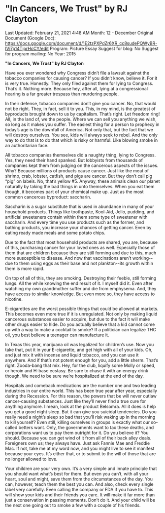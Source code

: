 # "In Cancers, We Trust" by RJ Clayton

Last Updated: February 21, 2021 4:48 AM
Month: 12 - December
Original Document (Google Doc): https://docs.google.com/document/d/1E2tzPXPdZr6XR_cc8sudePQWyBR-IVj7p14TjprHcCY/edit
Program: Picture Essay
Suggest for blog: No
Suggest for program mailing: No
Year: 2015

**"In Cancers, We Trust" by RJ Clayton**

Have you ever wondered why Congress didn’t file a lawsuit against the tobacco companies for causing cancer? If you didn’t know, believe it. For it is very true. Honestly. They only filed against them for lying to Congress. That’s it. Nothing more. Because hey, after all, lying at a congressional hearing is a far greater trespass than murdering people.

In their defense, tobacco companies don’t give you cancer. No, that would not be right. They, in fact, sell it to you. This, in my mind, is the greatest of byproducts brought down to us by capitalism. That’s right. Let freedom ring! All, in the land of, we the people. Where we can sell you anything we wish, so long as it makes you suffer. The easiest thing for a person to prophecy in today’s age is the downfall of America. Not only that, but the fact that we will destroy ourselves. You see, kids will always seek to rebel. And the only way to do that is to do that which is risky or harmful. Like blowing smoke in an authoritarian face.

All tobacco companies themselves did a naughty thing, lying to Congress. Yes, they need their hand spanked. But lobbyists from thousands of companies kept them from judging on the cancerous aspects of the issues. Why? Because millions of products cause cancer. Just like the meat of shrimp, crab, lobster, catfish, and pigs are cancer. But they don’t call pig “pig” on labels. No, that’s yellow #5. Anyway, these animals clean our planet naturally by taking the bad things in unto themselves. When you eat them though, it becomes part of your chemical make up. Just as the most common cancerous byproduct: saccharin.

Saccharin is a sugar substitute that is used in abundance in many of your household products. Things like toothpaste, Kool-Aid, Jello, pudding, and artificial sweeteners contain within them some type of sweetener with saccharin. And every time you use products such as the former, and bathing products, you increase your chances of getting cancer. Even by eating ready made meals and some potato chips.

Due to the fact that most household products are shared, you are, because of this, purchasing cancer for your loved ones as well. Especially those of them that are children because they are still forming and due to this, much more susceptible to disease. And now that vaccinations aren’t working--due to them using eggs as their base and not plankton--its growth within them is more rapid.

On top of all of this, they are smoking. Destroying their feeble, still forming lungs. All the while knowing the end result of it. I myself did it. Even after watching my own grandmother suffer and die from emphysema. And, they have access to similar knowledge. But even more so, they have access to nicotine.

E-cigarettes are the worst possible things that could be allowed at markets. This becomes even more true if it is unregulated. Not only by making liquid cancerous substances easier to acquire, but due to the fact it will make other drugs easier to hide. Do you actually believe that a kid cannot come up with a way to make a cocktail to smoke? If a politician can legalize THC oil, you best believe a teenager can manufacture it.

In Texas this year, marijuana oil was legalized for children’s use. Now you take that, put it in your E-cigarette, and get high with all of your kids. Oh, and just mix it with incense and liquid tobacco, and you can use it anywhere. And if that’s not potent enough for you, add a little sherm. That’s right. Zooda-bang that mix. Hey, for the club, liquify some Molly or speed, or heroin and H-base ecstasy. Be sure to chase it with an energy drink though. We need to be sure we’re hospitalized at the end of the day.

Hospitals and comeback medications are the number one and two leading industries in our entire world. This has been true year after year, especially during the Recession. For this reason, the powers that be will never outlaw cancer-causing substances. Just like they’ll never find a true cure for anything anymore. I mean, look at the product Belsomra. All it does is help you get a good night sleep. But it can give you suicidal tendencies. Do you really need a night’s sleep so bad that you’ll risk waking up in the morning to kill yourself? Even still, killing ourselves in groups is exactly what our so-called betters want. Only, the governments want to tax these deaths, and corporations want us to pay them outright for it. Do you believe it? You should. Because you can get wind of it from all of their back alley deals. Foreigners own us; they always have. Just ask Fannie Mae and Freddie Mac. If not, take me at my word now, and you might live to see it manifest because your eyes. It’s either that, or to submit to the will of those that are no longer allowed to love.

Your children are your very own. It’s a very simple and innate principle that you should want what’s best for them. But even you can’t, with all your heart, soul and might, save them from the circumstances of the day. You can, however, teach them the best you can. And also, check every single label very carefully. Even calling the company or FDA if you have to. This will show your kids and their friends you care. It will make it far more than just a conservation in passing moments. Don’t do it. And your child will be the next one going out to smoke a few with a couple of his friends.